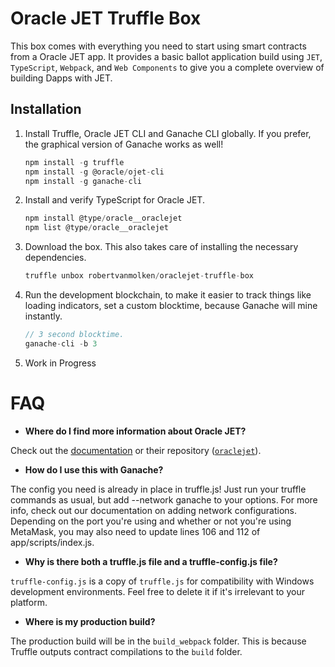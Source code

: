 # Oracle JET Truffle Box

This box comes with everything you need to start using smart contracts from a Oracle JET app.  It provides a basic ballot application build using `JET`, `TypeScript`, `Webpack`, and `Web Components` to give you a complete overview of building Dapps with JET.

## Installation

1. Install Truffle, Oracle JET CLI and Ganache CLI globally. If you prefer, the graphical version of Ganache works as well!
    ```javascript
    npm install -g truffle
	npm install -g @oracle/ojet-cli
    npm install -g ganache-cli
    ```
	
3. Install and verify TypeScript for Oracle JET.
    ```javascript
    npm install @type/oracle__oraclejet
	npm list @type/oracle__oraclejet
    ```

4. Download the box. This also takes care of installing the necessary dependencies.
    ```javascript
    truffle unbox robertvanmolken/oraclejet-truffle-box
    ```

5. Run the development blockchain, to make it easier to track things like loading indicators, set a custom blocktime, because Ganache will mine instantly.
    ```javascript
    // 3 second blocktime.
    ganache-cli -b 3
    ```

6. Work in Progress

# FAQ

* __Where do I find more information about Oracle JET?__

Check out the [documentation](https://docs.oracle.com/en/middleware/jet/6/develop/index.html) or their repository ([`oraclejet`](https://github.com/oracle/oraclejet)).

* __How do I use this with Ganache?__ 

The config you need is already in place in truffle.js! Just run your truffle commands as usual, but add --network ganache to your options. For more info, check out our documentation on adding network configurations. Depending on the port you're using and whether or not you're using MetaMask, you may also need to update lines 106 and 112 of app/scripts/index.js.

* __Why is there both a truffle.js file and a truffle-config.js file?__

`truffle-config.js` is a copy of `truffle.js` for compatibility with Windows development environments. Feel free to delete it if it's irrelevant to your platform.

* __Where is my production build?__

The production build will be in the `build_webpack` folder. This is because Truffle outputs contract compilations to the `build` folder.

